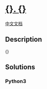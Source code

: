 # [{}. {}]({})

[中文文档]({})

## Description

{}

## Solutions

<!-- tabs:start -->

### **Python3**

```python

```

<!-- tabs:end -->
